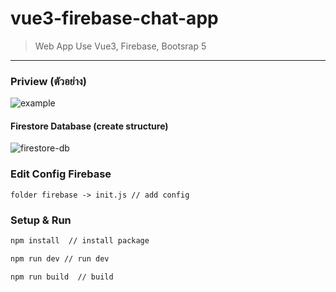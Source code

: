 # vue3-firebase-chat-app

> Web App Use Vue3, Firebase, Bootsrap 5

---------------------------------------
### Priview (ตัวอย่าง)
![example](https://user-images.githubusercontent.com/67111961/173201931-5881f736-ca23-4726-8d48-8411735b189f.PNG)

#### Firestore Database (create structure)
![firestore-db](https://user-images.githubusercontent.com/67111961/173201943-b31f9720-491c-46c6-858b-c010d9dff219.PNG)

### Edit Config Firebase
```
folder firebase -> init.js // add config
```
### Setup & Run 
```sh
npm install  // install package
```
```sh
npm run dev // run dev
```
```sh
npm run build  // build
```
